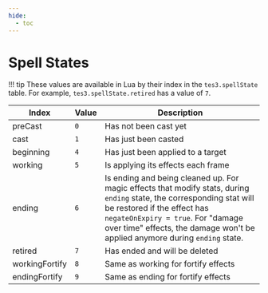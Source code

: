 ```yaml
---
hide:
  - toc
---
```


# Spell States

!!! tip
	These values are available in Lua by their index in the `tes3.spellState` table. For example, `tes3.spellState.retired` has a value of `7`.

Index          | Value | Description
-------------- | ----- | -----------------------------------
preCast        | `0`   | Has not been cast yet
cast           | `1`   | Has just been casted
beginning      | `4`   | Has just been applied to a target
working        | `5`   | Is applying its effects each frame
ending         | `6`   | Is ending and being cleaned up. For magic effects that modify stats, during `ending` state, the corresponding stat will be restored if the effect has `negateOnExpiry = true`. For "damage over time" effects, the damage won't be applied anymore during `ending` state.
retired        | `7`   | Has ended and will be deleted
workingFortify | `8`   | Same as working for fortify effects
endingFortify  | `9`   | Same as ending for fortify effects
